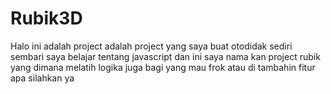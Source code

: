 # Rubik3D
Halo ini adalah project adalah project yang saya buat otodidak sediri sembari saya belajar tentang javascript
dan ini saya nama kan project rubik yang dimana melatih logika
juga bagi yang mau frok atau di tambahin fitur apa silahkan ya 

